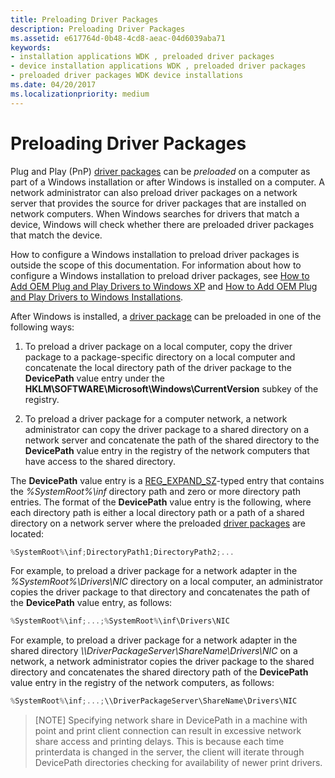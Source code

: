 ```yaml
---
title: Preloading Driver Packages
description: Preloading Driver Packages
ms.assetid: e617764d-0b48-4cd8-aeac-04d6039aba71
keywords:
- installation applications WDK , preloaded driver packages
- device installation applications WDK , preloaded driver packages
- preloaded driver packages WDK device installations
ms.date: 04/20/2017
ms.localizationpriority: medium
---
```


# Preloading Driver Packages


Plug and Play (PnP) [driver packages](driver-packages.md) can be *preloaded* on a computer as part of a Windows installation or after Windows is installed on a computer. A network administrator can also preload driver packages on a network server that provides the source for driver packages that are installed on network computers. When Windows searches for drivers that match a device, Windows will check whether there are preloaded driver packages that match the device.

How to configure a Windows installation to preload driver packages is outside the scope of this documentation. For information about how to configure a Windows installation to preload driver packages, see [How to Add OEM Plug and Play Drivers to Windows XP](https://go.microsoft.com/fwlink/p/?linkid=3100&ID=314479) and [How to Add OEM Plug and Play Drivers to Windows Installations](https://go.microsoft.com/fwlink/p/?linkid=70235).

After Windows is installed, a [driver package](driver-packages.md) can be preloaded in one of the following ways:

1.  To preload a driver package on a local computer, copy the driver package to a package-specific directory on a local computer and concatenate the local directory path of the driver package to the **DevicePath** value entry under the **HKLM\\SOFTWARE\\Microsoft\\Windows\\CurrentVersion** subkey of the registry.

2.  To preload a driver package for a computer network, a network administrator can copy the driver package to a shared directory on a network server and concatenate the path of the shared directory to the **DevicePath** value entry in the registry of the network computers that have access to the shared directory.

The **DevicePath** value entry is a [REG_EXPAND_SZ](https://docs.microsoft.com/windows/desktop/SysInfo/registry-value-types)-typed entry that contains the *%SystemRoot%\\inf* directory path and zero or more directory path entries. The format of the **DevicePath** value entry is the following, where each directory path is either a local directory path or a path of a shared directory on a network server where the preloaded [driver packages](driver-packages.md) are located:

```cpp
%SystemRoot%\inf;DirectoryPath1;DirectoryPath2;...
```

For example, to preload a driver package for a network adapter in the *%SystemRoot%\\Drivers\\NIC* directory on a local computer, an administrator copies the driver package to that directory and concatenates the path of the **DevicePath** value entry, as follows:

```cpp
%SystemRoot%\inf;...;%SystemRoot%\inf\Drivers\NIC
```

For example, to preload a driver package for a network adapter in the shared directory *\\\\DriverPackageServer\\ShareName\\Drivers\\NIC* on a network, a network administrator copies the driver package to the shared directory and concatenates the shared directory path of the **DevicePath** value entry in the registry of the network computers, as follows:

```cpp
%SystemRoot%\inf;...;\\DriverPackageServer\ShareName\Drivers\NIC
```
> [NOTE]
> Specifying network share in DevicePath in a machine with point and print client connection can result in excessive network share access and printing delays. This is because each time printerdata is changed in the server, the client will iterate through DevicePath directories checking for availability of newer print drivers.
 

 





